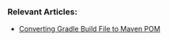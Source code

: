 ### Relevant Articles:

- [Converting Gradle Build File to Maven POM](https://www.baeldung.com/gradle-build-to-maven-pom)
